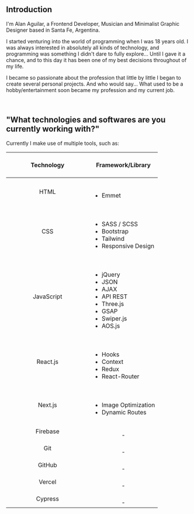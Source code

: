 ## Introduction

I'm Alan Aguilar, a Frontend Developer, Musician and Minimalist Graphic Designer based in Santa Fe, Argentina.

I started venturing into the world of programming when I was 18 years old. I was always interested in absolutely all kinds of technology, and programming was something I didn't dare to fully explore... Until I gave it a chance, and to this day it has been one of my best decisions throughout of my life.

I became so passionate about the profession that little by little I began to create several personal projects. And who would say... What used to be a hobby/entertainment soon became my profession and my current job.


<br>

## "What technologies and softwares are you currently working with?"

Currently I make use of multiple tools, such as:

<table>
  <thead>
      <th> &nbsp; &nbsp; &nbsp; &nbsp; &nbsp; &nbsp; &nbsp; &nbsp; &nbsp; &nbsp; &nbsp; &nbsp; &nbsp; &nbsp; &nbsp; &nbsp; &nbsp; &nbsp; &nbsp; &nbsp; &nbsp; &nbsp; &nbsp; &nbsp; &nbsp; <br> Technology <br> &nbsp; &nbsp; &nbsp; &nbsp; &nbsp; &nbsp; &nbsp; &nbsp; &nbsp; &nbsp; &nbsp; &nbsp; &nbsp;</th>
      <th>Framework/Library</th>
    </tr>
  </thead>
  
  <tbody>
    <tr>
      <td align='center'>HTML</td>
      <td>
        <ul>
          <br>
          <li>Emmet</li>
        </ul>
      </td>
    </tr>
    <tr>
      <td align='center'>CSS</td>
      <td>
        <ul>
          <br>
          <li>SASS / SCSS</li>
          <li>Bootstrap</li>
          <li>Tailwind</li>
          <li>Responsive Design</li>
        </ul>
      </td>
    </tr>
    <tr>
      <td align='center'>JavaScript</td>
      <td>
        <ul>
          <br>
          <li>jQuery</li>
          <li>JSON</li>
          <li>AJAX</li>
          <li>API REST</li>
          <li>Three.js</li>
          <li>GSAP</li>
          <li>Swiper.js</li>
          <li>AOS.js</li>
        </ul>
      </td>
    </tr>
    <tr>
      <td align='center'>React.js</td>
      <td>
        <ul>
          <br>
          <li>Hooks</li>
          <li>Context</li>
          <li>Redux</li>
          <li>React-Router</li>
        </ul>
      </td>
    </tr>
    <tr>
      <td align='center'>Next.js</td>
      <td>
        <ul>
          <br>
          <li>Image Optimization</li>
          <li>Dynamic Routes</li>
        </ul>
      </td>
    </tr>
    <tr>
      <td align='center'>Firebase</td>
      <td align='center'>
          <br>-
          <br></td>
    </tr>
    <tr>
      <td align='center'>Git</td>
      <td align='center'>
          <br>-
          <br></td>
    </tr>
    <tr>
      <td align='center'>GitHub</td>
      <td align='center'>
          <br>-
          <br></td>
    </tr>
    <tr>
      <td align='center'>Vercel</td>
      <td align='center'>
          <br>-
          <br></td>
    </tr>
    <tr>
      <td align='center'>Cypress</td>
      <td align='center'>
          <br>-
          <br></td>
    </tr>
  </tbody>
</table>
